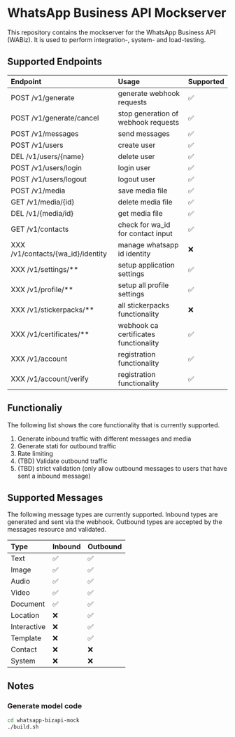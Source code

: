 # WhatsApp Business API Mockserver

This repository contains the mockserver for the WhatsApp Business API (WABiz).
It is used to perform integration-, system- and load-testing.


## Supported Endpoints

| Endpoint| Usage | Supported |
| :--------------- | :------------- | :------ |
| POST /v1/generate| generate webhook requests| ✅ |
| POST /v1/generate/cancel  | stop generation of webhook requests| ✅ |
| POST /v1/messages| send messages| ✅ |
| POST /v1/users| create user| ✅ |
| DEL /v1/users/{name}| delete user| ✅ |
| POST /v1/users/login| login user| ✅ |
| POST /v1/users/logout| logout user| ✅ |
| POST /v1/media| save media file| ✅ |
| GET /v1/media/{id}| delete media file| ✅ |
| DEL /v1/{media/id}| get media file| ✅ |
| GET /v1/contacts| check for wa_id for contact input| ✅ |
| XXX /v1/contacts/{wa_id}/identity | manage whatsapp id identity| ❌ |
| XXX /v1/settings/**| setup application settings| ✅ |
| XXX /v1/profile/**| setup all profile settings| ✅ |
| XXX /v1/stickerpacks/**| all stickerpacks functionality | ❌ |
| XXX /v1/certificates/**| webhook ca certificates functionality | ✅ |
| XXX /v1/account | registration functionality | ✅ |
| XXX /v1/account/verify | registration functionality | ✅ |

## Functionaliy
The following list shows the core functionality that is currently supported.

1. Generate inbound traffic with different messages and media
2. Generate stati for outbound traffic
3. Rate limiting
4. (TBD) Validate outbound traffic
5. (TBD) strict validation (only allow outbound messages to users that have sent a inbound message)

## Supported Messages
The following message types are currently supported.
Inbound types are generated and sent via the webhook.
Outbound types are accepted by the messages resource and validated.

| Type | Inbound | Outbound |
| :--- | :---| :--- |
| Text | ✅ | ✅ |
| Image | ✅ | ✅ |
| Audio | ✅ | ✅ |
| Video | ✅ | ✅ |
| Document | ✅ | ✅ |
| Location | ❌ | ✅ |
| Interactive | ❌ | ✅ |
| Template | ❌ | ✅  |
| Contact | ❌ | ❌ |
| System | ❌ | ❌ |



## Notes

### Generate model code
```bash
cd whatsapp-bizapi-mock
./build.sh
```
